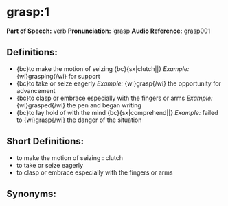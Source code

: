 # grasp:1

**Part of Speech:** verb
**Pronunciation:** ˈgrasp
**Audio Reference:** grasp001

## Definitions:
- {bc}to make the motion of seizing {bc}{sx|clutch||} 
  *Example:* {wi}grasping{/wi} for support
- {bc}to take or seize eagerly 
  *Example:* {wi}grasp{/wi} the opportunity for advancement
- {bc}to clasp or embrace especially with the fingers or arms 
  *Example:* {wi}grasped{/wi} the pen and began writing
- {bc}to lay hold of with the mind {bc}{sx|comprehend||} 
  *Example:* failed to {wi}grasp{/wi} the danger of the situation

## Short Definitions:
- to make the motion of seizing : clutch
- to take or seize eagerly
- to clasp or embrace especially with the fingers or arms

## Synonyms:
